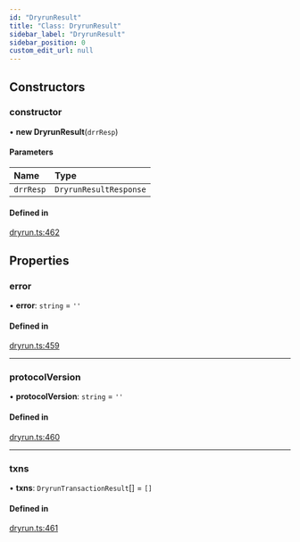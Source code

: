 ```yaml
---
id: "DryrunResult"
title: "Class: DryrunResult"
sidebar_label: "DryrunResult"
sidebar_position: 0
custom_edit_url: null
---
```


## Constructors

### constructor

• **new DryrunResult**(`drrResp`)

#### Parameters

| Name | Type |
| :------ | :------ |
| `drrResp` | `DryrunResultResponse` |

#### Defined in

[dryrun.ts:462](https://github.com/joe-p/js-algorand-sdk/blob/6a3021f/src/dryrun.ts#L462)

## Properties

### error

• **error**: `string` = `''`

#### Defined in

[dryrun.ts:459](https://github.com/joe-p/js-algorand-sdk/blob/6a3021f/src/dryrun.ts#L459)

___

### protocolVersion

• **protocolVersion**: `string` = `''`

#### Defined in

[dryrun.ts:460](https://github.com/joe-p/js-algorand-sdk/blob/6a3021f/src/dryrun.ts#L460)

___

### txns

• **txns**: `DryrunTransactionResult`[] = `[]`

#### Defined in

[dryrun.ts:461](https://github.com/joe-p/js-algorand-sdk/blob/6a3021f/src/dryrun.ts#L461)
